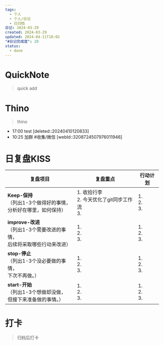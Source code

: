 ```yaml
---
tags:
  - 个人
  - 个人/日记
  - 已归档
日记: 2024-03-29
created: 2024-03-29
updated: 2024-04-11T10:02
"#日记完成度": 20
status:
  - done
---
```

# QuickNote
> quick add

# Thino
> thino
- 17:00 test [deleted::20240410120833]
- 10:25 加群 #收集/微信 [webId::3208724507976011946]

# 日复盘KISS
| **复盘项目**                                             | **复盘重点**                           | **行动计划**          |
| ---------------------------------------------------- | ---------------------------------- | ----------------- |
| **Keep-保持**<br>（列出1-3个做得好的事情，<br>   分析好在哪里，如何保持）     | 1.  收拾行李<br>2. 今天优化了git同步工作流<br>3. | 1.  <br>2. <br>3. |
| **improve-改进**<br>（列出1-3个需要改进的事情，<br>  后续将采取哪些行动来改进） | 1.  <br>2. <br>3.                  | 1.  <br>2. <br>3. |
| **stop-停止**<br>（列出1-3个没必要做的事情，<br>下次不再做。）            | 1.  <br>2. <br>3.                  | 1.  <br>2. <br>3. |
| **start-开始**<br>（列出1-3个想做却没做，<br>但接下来准备做的事情。）        | 1.  <br>2. <br>3.                  | 1.  <br>2. <br>3. |



# 打卡
> 归档后打卡


